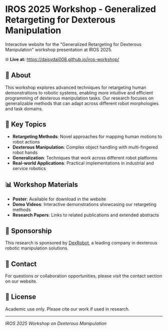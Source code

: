 # IROS 2025 Workshop - Generalized Retargeting for Dexterous Manipulation

Interactive website for the "Generalized Retargeting for Dexterous Manipulation" workshop presentation at IROS 2025.

🌐 **Live at:** https://daisydai008.github.io/iros-workshop/

## 📝 About

This workshop explores advanced techniques for retargeting human demonstrations to robotic systems, enabling more intuitive and efficient programming of dexterous manipulation tasks. Our research focuses on generalizable methods that can adapt across different robot morphologies and task domains.

## 🎯 Key Topics

- **Retargeting Methods**: Novel approaches for mapping human motions to robot actions
- **Dexterous Manipulation**: Complex object handling with multi-fingered robot hands
- **Generalization**: Techniques that work across different robot platforms
- **Real-world Applications**: Practical implementations in industrial and service robotics

## 📊 Workshop Materials

- **Poster**: Available for download in the website
- **Demo Videos**: Interactive demonstrations showcasing our retargeting methods
- **Research Papers**: Links to related publications and extended abstracts

## 🤝 Sponsorship

This research is sponsored by [DexRobot](https://www.dexrobot.com), a leading company in dexterous robotic manipulation solutions.

## 📧 Contact

For questions or collaboration opportunities, please visit the contact section on our website.

## 📄 License

Academic use only. Please cite our work if used in research.

---
*IROS 2025 Workshop on Dexterous Manipulation*